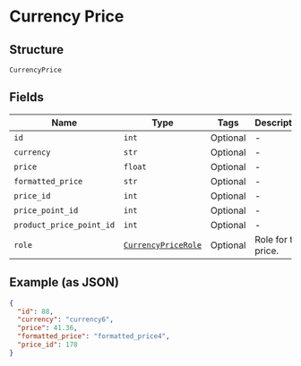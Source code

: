 
# Currency Price

## Structure

`CurrencyPrice`

## Fields

| Name | Type | Tags | Description |
|  --- | --- | --- | --- |
| `id` | `int` | Optional | - |
| `currency` | `str` | Optional | - |
| `price` | `float` | Optional | - |
| `formatted_price` | `str` | Optional | - |
| `price_id` | `int` | Optional | - |
| `price_point_id` | `int` | Optional | - |
| `product_price_point_id` | `int` | Optional | - |
| `role` | [`CurrencyPriceRole`](../../doc/models/currency-price-role.md) | Optional | Role for the price. |

## Example (as JSON)

```json
{
  "id": 88,
  "currency": "currency6",
  "price": 41.36,
  "formatted_price": "formatted_price4",
  "price_id": 178
}
```


